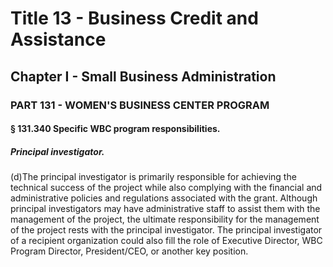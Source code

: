 
# Title 13 - Business Credit and Assistance
## Chapter I - Small Business Administration
### PART 131 - WOMEN'S BUSINESS CENTER PROGRAM
#### § 131.340 Specific WBC program responsibilities.
##### Principal investigator.

(d)The principal investigator is primarily responsible for achieving the technical success of the project while also complying with the financial and administrative policies and regulations associated with the grant. Although principal investigators may have administrative staff to assist them with the management of the project, the ultimate responsibility for the management of the project rests with the principal investigator. The principal investigator of a recipient organization could also fill the role of Executive Director, WBC Program Director, President/CEO, or another key position.

